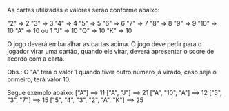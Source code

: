 As cartas utilizadas e valores serão conforme abaixo:

"2"  => 2
"3"  => 3
"4"  => 4
"5"  => 5
"6"  => 6
"7"  => 7
"8"  => 8
"9"  => 9
"10" => 10
"A"  => 10 ou 1
"J"  => 10
"Q"  => 10
"K"  => 10
 

O jogo deverá embaralhar as cartas acima. O jogo deve pedir para o jogador 
virar uma cartão, quando ele virar, 
deverá apresentar o score de acordo com a carta.

 
Obs.: O "A" terá o valor 1 quando tiver outro número já virado,
      caso seja o primeiro, terá valor 10.

 
Segue exemplo abaixo:
["A"]                            ==>  11
["A", "J"]                       ==>  21
["A", "10", "A"]                 ==>  12
["5", "3", "7"]                  ==>  15
["5", "4", "3", "2", "A", "K"]   ==>  25
